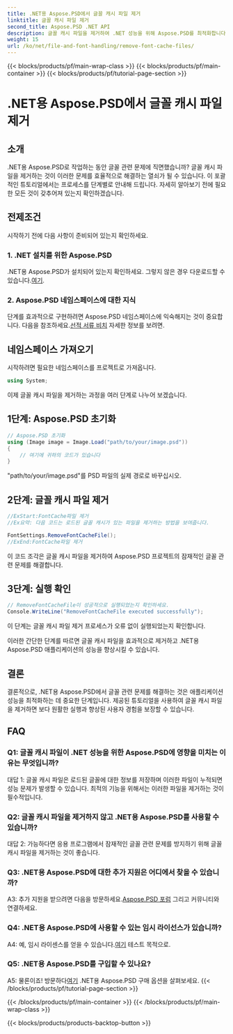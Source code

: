 ```yaml
---
title: .NET용 Aspose.PSD에서 글꼴 캐시 파일 제거
linktitle: 글꼴 캐시 파일 제거
second_title: Aspose.PSD .NET API
description: 글꼴 캐시 파일을 제거하여 .NET 성능을 위해 Aspose.PSD를 최적화합니다. 원활한 실행을 위해 단계별 가이드를 따르세요.
weight: 15
url: /ko/net/file-and-font-handling/remove-font-cache-files/
---
```


{{< blocks/products/pf/main-wrap-class >}}
{{< blocks/products/pf/main-container >}}
{{< blocks/products/pf/tutorial-page-section >}}

# .NET용 Aspose.PSD에서 글꼴 캐시 파일 제거

## 소개

.NET용 Aspose.PSD로 작업하는 동안 글꼴 관련 문제에 직면했습니까? 글꼴 캐시 파일을 제거하는 것이 이러한 문제를 효율적으로 해결하는 열쇠가 될 수 있습니다. 이 포괄적인 튜토리얼에서는 프로세스를 단계별로 안내해 드립니다. 자세히 알아보기 전에 필요한 모든 것이 갖추어져 있는지 확인하겠습니다.

## 전제조건

시작하기 전에 다음 사항이 준비되어 있는지 확인하세요.

### 1. .NET 설치를 위한 Aspose.PSD

 .NET용 Aspose.PSD가 설치되어 있는지 확인하세요. 그렇지 않은 경우 다운로드할 수 있습니다.[여기](https://releases.aspose.com/psd/net/).

### 2. Aspose.PSD 네임스페이스에 대한 지식

 단계를 효과적으로 구현하려면 Aspose.PSD 네임스페이스에 익숙해지는 것이 중요합니다. 다음을 참조하세요.[선적 서류 비치](https://reference.aspose.com/psd/net/) 자세한 정보를 보려면.

## 네임스페이스 가져오기

시작하려면 필요한 네임스페이스를 프로젝트로 가져옵니다.

```csharp
using System;
```

이제 글꼴 캐시 파일을 제거하는 과정을 여러 단계로 나누어 보겠습니다.

## 1단계: Aspose.PSD 초기화

```csharp
// Aspose.PSD 초기화
using (Image image = Image.Load("path/to/your/image.psd"))
{
    // 여기에 귀하의 코드가 있습니다
}
```

"path/to/your/image.psd"를 PSD 파일의 실제 경로로 바꾸십시오.

## 2단계: 글꼴 캐시 파일 제거

```csharp
//ExStart:FontCache파일 제거
//Ex요약: 다음 코드는 로드된 글꼴 캐시가 있는 파일을 제거하는 방법을 보여줍니다.

FontSettings.RemoveFontCacheFile();
//ExEnd:FontCache파일 제거
```

이 코드 조각은 글꼴 캐시 파일을 제거하여 Aspose.PSD 프로젝트의 잠재적인 글꼴 관련 문제를 해결합니다.

## 3단계: 실행 확인

```csharp
// RemoveFontCacheFile이 성공적으로 실행되었는지 확인하세요.
Console.WriteLine("RemoveFontCacheFile executed successfully");
```

이 단계는 글꼴 캐시 파일 제거 프로세스가 오류 없이 실행되었는지 확인합니다.

이러한 간단한 단계를 따르면 글꼴 캐시 파일을 효과적으로 제거하고 .NET용 Aspose.PSD 애플리케이션의 성능을 향상시킬 수 있습니다.

## 결론

결론적으로, .NET용 Aspose.PSD에서 글꼴 관련 문제를 해결하는 것은 애플리케이션 성능을 최적화하는 데 중요한 단계입니다. 제공된 튜토리얼을 사용하여 글꼴 캐시 파일을 제거하면 보다 원활한 실행과 향상된 사용자 경험을 보장할 수 있습니다.

## FAQ

### Q1: 글꼴 캐시 파일이 .NET 성능을 위한 Aspose.PSD에 영향을 미치는 이유는 무엇입니까?

대답 1: 글꼴 캐시 파일은 로드된 글꼴에 대한 정보를 저장하며 이러한 파일이 누적되면 성능 문제가 발생할 수 있습니다. 최적의 기능을 위해서는 이러한 파일을 제거하는 것이 필수적입니다.

### Q2: 글꼴 캐시 파일을 제거하지 않고 .NET용 Aspose.PSD를 사용할 수 있습니까?

대답 2: 가능하다면 응용 프로그램에서 잠재적인 글꼴 관련 문제를 방지하기 위해 글꼴 캐시 파일을 제거하는 것이 좋습니다.

### Q3: .NET용 Aspose.PSD에 대한 추가 지원은 어디에서 찾을 수 있습니까?

 A3: 추가 지원을 받으려면 다음을 방문하세요.[Aspose.PSD 포럼](https://forum.aspose.com/c/psd/34) 그리고 커뮤니티와 연결하세요.

### Q4: .NET용 Aspose.PSD에 사용할 수 있는 임시 라이선스가 있습니까?

 A4: 예, 임시 라이센스를 얻을 수 있습니다.[여기](https://purchase.aspose.com/temporary-license/) 테스트 목적으로.

### Q5: .NET용 Aspose.PSD를 구입할 수 있나요?

 A5: 물론이죠! 방문하다[여기](https://purchase.aspose.com/buy) .NET용 Aspose.PSD 구매 옵션을 살펴보세요.
{{< /blocks/products/pf/tutorial-page-section >}}

{{< /blocks/products/pf/main-container >}}
{{< /blocks/products/pf/main-wrap-class >}}

{{< blocks/products/products-backtop-button >}}
